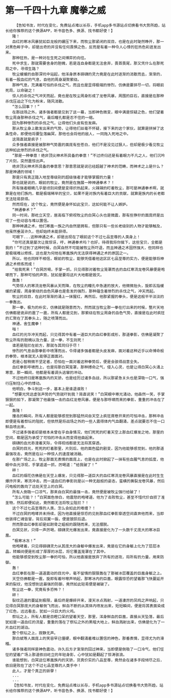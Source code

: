 # 第一千四十九章 魔拳之威
        【告知书友，时代在变化，免费站点难以长存，手机app多书源站点切换看书大势所趋，站长给你推荐的这个换源APP，听书音色多、换源、找书都好使！】
       隆！
       血红的寒冰风暴犹如巨龙般的碾压下来，而牧尘那紧闭的双目，也是在此时陡然睁开，那一对黑色眸子中，却是出奇的并没有任何畏惧之色，反而是有着一种令人心悸的狂热色彩迸发出来。
       那种狂热，是一种对在生死之间博弈的向往。
       死中求生，那就需要舍身的胆魄，若是连自身都是无法舍弃，畏首畏尾，那又凭什么在那死局之中，寻得生路？
       牧尘缓缓的自那深坑中站起，他浑身原本磅礴的灵力竟是在此时逐渐的消散而去，渐渐的，有着一股血红的气息，自他的周身凝聚萦绕。
       那种气息，充满着可怕的杀伐之气，而且也是显得极端的惨烈，仿佛是要拼尽一切，将眼前死局，以命破之！
       惊人的杀伐之气冲天而起，竟也是在牧尘周身形成了龙卷风暴，周围的巨石，直接是在那种杀伐压迫之下化为粉末，随风消散。
       “怎么回事？！”
       在那战场之外，诸多强者都是见到了这一幕，当即神色微变，眼中满是惊疑之色，他们望着牧尘周身那种杀伐之气，最后瞳孔都是忍不住的一缩。
       因为那种惨烈的杀伐之气，让得他们头皮有些发麻。
       那从牧尘身上散发出来的气势，让得他们丝毫不怀疑，接下来的这个家伙，就算是拼掉了这条性命，即便他将要坠落幽冥，那他也会将他的敌人，一同拖入死地之中。
       这简直就是疯子！
       众多强者直接是被那种气势震的面庞有些苍白，他们不是没见过狠人，但却是极少看见牧尘这种如此惨烈的杀伐之气。
       “那是一种拳意！绝非顶尖神术所具备的拳意！”不过终归还是有着眼力不凡之人，他们沉吟了片刻，突然震惊出声。
       绝非顶尖神术所具备的拳意思？那意思就是说已经超越了神术的范畴，而神术之上是什么？那是神通的领域！
       那是只有真正踏入地至尊级别的超级强者才能够掌握的力量！
       那也就是说的，眼前的牧尘，竟然是在施展一种神通拳术？！
       所有强者眼睛几乎是顷刻间便是变得炽热起来，火辣辣的盯着牧尘，那可是神通拳术啊，就算是在他们族内，都是极端稀罕的宝贝，如果不是对族内有着巨大的贡献，就算是族内的长老都无法轻易获得。
       然而现在，这个牧尘，竟然便是身怀如此宝贝，这如何能不让人嫉妒。
       “神通拳术？”
       同一时间，那屹立天空，居高临下俯视牧尘的白冥心头也是微震，那有些狰狞的面庞终是出现了一些动容与难以置信。
       那种神通之术，他们寒凰一族之内自然是拥有，但那只有一些长老级别的人物才能够触及，他虽然垂涎许久，但却始终未能获得。
       可眼下...这种神通之术，却是出现在了眼前这个不过七品至尊的人类身上！
       “你可还真是屡次让我惊讶，哼，神通拳术吗？也好，待得我将你擒下，这些宝贝，全都是我的！”不过到了这种时候，白冥自然不可能被牧尘所吓退，而且神通之术固然强大，但同样也是极端难以修炼，这也是为何他在寒凰族内无法获得神通之术的原因之一。
       所以，他也同样不相信，眼前的牧尘，能够凭借着他这区区七品至尊的实力，便是能够将神通之术修炼而成！
       “给我死来！”白冥厉喝，手掌一抓，只见得那对着牧尘笼罩而去的血红寒流龙卷风暴便是咆哮而下，那种可怕的声势，犹如是要将这片大地都是毁灭。
       轰轰！
       气势惊人的寒流龙卷风暴从天而降，在牧尘的瞳孔中急速的放大，他微微抬头，旋即五指缓缓的紧握，周身萦绕的血色风暴也是愈发的强烈，那种蕴含着惨烈的杀伐之气，冲天而起。
       牧尘的双目，在此时渐渐的涌上一抹猩红，再然后，他那紧握的拳头，便是这般平平淡淡的一拳轰出。
       那一拳，极为的朴实，仿佛就是随意而为，然而就当牧尘那一拳在打出来的时候，整片天地仿佛都是诡异的震了一震，所有人都是见到，那萦绕在牧尘周身的血色气势，直接是在此时疯狂的汇聚在了其拳头上，随之喷薄而出。
       神通，舍生魔拳！
       嗡！
       血红的光华冲天而起，只见得其中有着一道巨大的血红拳影成形，那道拳影，仿佛是凝聚了牧尘所有的胆魄以及力量，这一拳，不生则死！
       谁若是阻拦在前方，那就与其同归于尽！
       惨烈的气息自那拳影中喷薄而出，令得诸多强者都是头皮发麻，面对着这种近乎以命博命般的拳势，根本就无人能够正面面对。
       若是心智稍微不坚定者，恐怕在一面对着这种拳势后，便是会骇得战意全失。
       血红拳影呼啸而上，也是将那白冥笼罩，那种搏命之气，侵入心灵，也是让得白冥心头涌上寒意，那一瞬间，他都是有着调头逃窜的冲动。
       不过他终归是寒凰族内的天骄，也是经历过诸多血战，所以那紧急关头也是深吸一口气，强行压制住心中的悸动。
       他明白，争斗到这一步，基本上是谁退谁败！
       “想要光凭这虚张声势的气势就吓到我？简直说笑！”白冥眼中寒光涌动，他森然一笑，手掌狠狠的拍下，那凝聚了他最强一击的血红龙卷风暴，便是与那呼啸而来的拳影，重重的冲击在了一起。
       轰隆！
       撞击的瞬间，所有人都是能够感觉到那猛然间自天空上疯狂席卷开来的可怕冲击，那种冲击即便是有着祭坛的阻扰，但依然是将战场之外的一些人震得体内气血翻涌，差点就要忍不住一口鲜血喷出来。
       不过诸多强者却是根本未曾在乎自身情况，他们死死的盯着天空上那血红爆发之地，那里的空间，都是因为承受了可怕的冲击从而变得扭曲起来。
       磅礴的血光弥漫着天际，令得视线都是无法将其穿透。
       白冥的目光，死死的盯着那里，片刻后，他的面色猛的剧变，因为他能够感觉到，他的那道最强攻击，竟然是在以一种惊人的速度被消融。
       在那广场之上，牧尘那面无表情的面庞上，也是在此时掀起了一抹有些血腥气息的弧度，他眼中血光浮现，手掌遥遥一抓，厉喝道：“给我破了！”
       砰！
       血红的烟花仿佛是在天空上爆发，只见得那一道巨大的血红寒流龙卷风暴直接是在此时生生爆炸开来，寒流冲击，而一道血红的拳影则是以一种无敌般的姿态，蛮横的撕裂龙卷风暴，然后闪电般的轰向了远处天空上的白冥。
       所有人倒吸一口凉气，那来自白冥的最强一击，竟然便是被牧尘强行给破了！
       “怎么可能？！”白冥面色惨白，他震怒的咆哮道，他为了击败牧尘，甚至不惜代价自损了准圣物，然后即便如此，竟然都无法将牧尘阻拦？！
       这个不过七品至尊的人类，怎么会如此的难缠？！
       不过白冥的咆哮并未持续，因为他直接是惊恐的见到那血红拳影穿透空间直奔他而来，当即他骇得亡魂皆冒，背后双翼一振，便是狼狈后退。
       然而那血红拳影却是如跗骨之蛆般的跟随而来，无法摆脱。
       白冥见状，只得一声厉喝，磅礴灵光爆发出来，竟直接是化为了一头数千丈庞大的寒冰巨凰。
       “极寒冰冻！”
       他咆哮着，只见得磅礴灵力从其庞大的身躯中爆发出来，竟是在它的身躯上化为了层层冰晶，转瞬间便是形成了厚厚的冰层，将它覆盖笼罩在了其中。
       他能够感受到牧尘那一拳的可怕，所以他直接是放弃了所有的进攻，将所有的力量，用来防御。
       轰！
       血红拳影在那一道道震动的目光中，毫不留情的狠狠轰在了那被冰层覆盖的巨凰身躯之上。
       天空仿佛都是一震，旋即有着咔嚓声响起，那寒冰内的巨凰，眼露惊恐的望着那飞快蔓延开来的裂纹，他没想到这最强的防御，竟然如此轻易便是被破了。
       牧尘这一拳，究竟有多恐怖？！
       砰！
       裂纹迅速的蔓延到极限，最后终是爆碎开来，漫天冰点溅射，一道凄厉的凤鸣之声响起，只见得白冥那庞大的身躯倒飞而出，鲜血不断的从其体内喷发出来，短短瞬间，便是将其表面染成了红色，远远看去，犹如一只巨大的火鸡。
       祭坛之上，所有人都是目瞪口呆的望着天空，那里，浑身鲜血的巨凰，直接从天坠落，最后犹如是一道血红的流星，重重的落在了祭坛之外的黑暗大地上，鲜血溅射出来，仿佛是化为了一片血红的湖泊。
       整个祭坛之上，寂静无声。
       那白斌等人面庞上的笑容早已僵硬，眼中翻涌着难以置信的神色，那番表情，显得尤为的滑稽。
       诸多强者同样是神色震动，许久后方才渐渐的回过神来，当即便是倒吸了一口冷气，他们怔怔的望着广场上那道依旧屹立的年轻身影，心中犹如是翻起了惊涛骇浪。
       谁能想到，白冥这位寒凰族内的天骄，货真价实的八品至尊，竟然会在诸多手段倾尽之后，依旧是败在了这个不过七品至尊的人类手中！
       此人，才是个真正的妖孽！
       ...
       ...
       【告知书友，时代在变化，免费站点难以长存，手机app多书源站点切换看书大势所趋，站长给你推荐的这个换源APP，听书音色多、换源、找书都好使！】